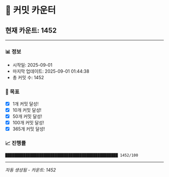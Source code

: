 # 🔢 커밋 카운터

## 현재 카운트: 1452

---

### 📊 정보
- 시작일: 2025-09-01
- 마지막 업데이트: 2025-09-01 01:44:38
- 총 커밋 수: 1452

### 🎯 목표
- [x] 1개 커밋 달성!
- [x] 10개 커밋 달성!
- [x] 50개 커밋 달성!
- [x] 100개 커밋 달성!
- [x] 365개 커밋 달성!

### 📈 진행률
```
██████████████████████████████████████████████████ 1452/100
```

---
*자동 생성됨 - 카운트: 1452*
